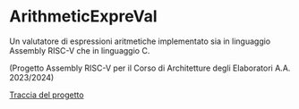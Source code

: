 # ArithmeticExpreVal

Un valutatore di espressioni aritmetiche implementato sia in linguaggio Assembly RISC-V che in linguaggio C.

(Progetto Assembly RISC-V per il Corso di Architetture degli Elaboratori A.A. 2023/2024)

[Traccia del progetto](./traccia_progetto.pdf)